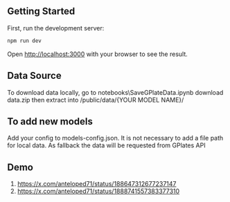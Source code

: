 ## Getting Started

First, run the development server:

```bash
npm run dev
```

Open [http://localhost:3000](http://localhost:3000) with your browser to see the result.

## Data Source
To download data locally, go to notebooks\SaveGPlateData.ipynb download data.zip then extract into /public/data/{YOUR MODEL NAME}/

## To add new models
Add your config to models-config.json. It is not necessary to add a file path for local data. As fallback the data will be requested from GPlates API

## Demo
1. https://x.com/anteloped71/status/188647312677237147
2. https://x.com/anteloped71/status/1888741557383377310
